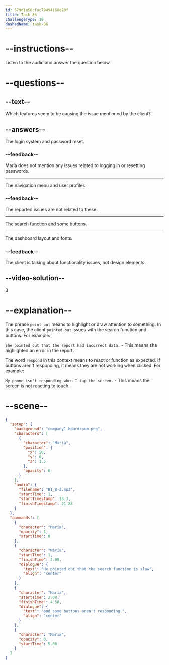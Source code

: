 ```yaml
---
id: 679d1e58cfac79494168d20f
title: Task 86
challengeType: 19
dashedName: task-86
---
```


<!-- (Audio) Maria: He pointed out that the search function is slow and some buttons aren't responding. -->

# --instructions--

Listen to the audio and answer the question below.

# --questions--

## --text--

Which features seem to be causing the issue mentioned by the client?

## --answers--

The login system and password reset.

### --feedback--

Maria does not mention any issues related to logging in or resetting passwords.

---

The navigation menu and user profiles.

### --feedback--

The reported issues are not related to these.

---

The search function and some buttons.

---

The dashboard layout and fonts.

### --feedback--

The client is talking about functionality issues, not design elements.

## --video-solution--

3

# --explanation--

The phrase `point out` means to highlight or draw attention to something. In this case, the client `pointed out` issues with the search function and buttons. For example:

`She pointed out that the report had incorrect data.` - This means she highlighted an error in the report.

The word `respond` in this context means to react or function as expected. If buttons aren't responding, it means they are not working when clicked. For example:

`My phone isn't responding when I tap the screen.` - This means the screen is not reacting to touch.

# --scene--

```json
{
  "setup": {
    "background": "company1-boardroom.png",
    "characters": [
      {
        "character": "Maria",
        "position": {
          "x": 50,
          "y": 0,
          "z": 1.5
        },
        "opacity": 0
      }
    ],
    "audio": {
      "filename": "B1_8-3.mp3",
      "startTime": 1,
      "startTimestamp": 18.3,
      "finishTimestamp": 21.88
    }
  },
  "commands": [
    {
      "character": "Maria",
      "opacity": 1,
      "startTime": 0
    },
    {
      "character": "Maria",
      "startTime": 1,
      "finishTime": 3.08,
      "dialogue": {
        "text": "He pointed out that the search function is slow",
        "align": "center"
      }
    },
    {
      "character": "Maria",
      "startTime": 3.08,
      "finishTime": 4.58,
      "dialogue": {
        "text": "and some buttons aren't responding.",
        "align": "center"
      }
    },
    {
      "character": "Maria",
      "opacity": 0,
      "startTime": 5.08
    }
  ]
}
```
